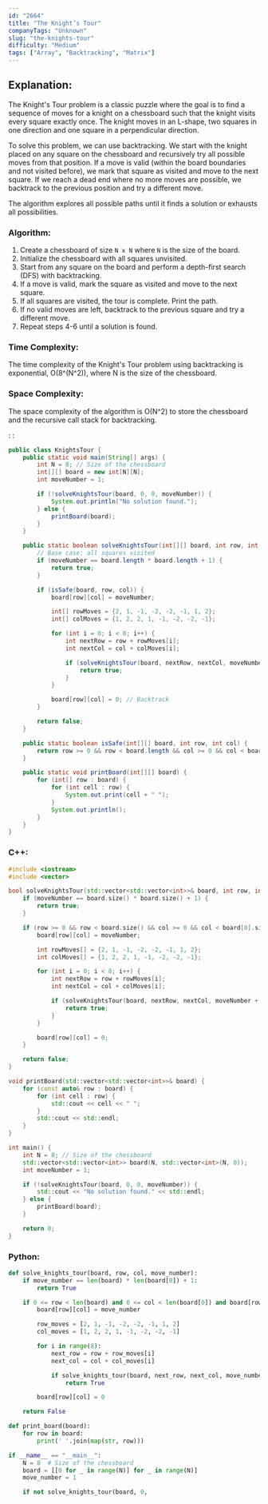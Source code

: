 ```yaml
---
id: "2664"
title: "The Knight’s Tour"
companyTags: "Unknown"
slug: "the-knights-tour"
difficulty: "Medium"
tags: ["Array", "Backtracking", "Matrix"]
---
```


## Explanation:

The Knight's Tour problem is a classic puzzle where the goal is to find a sequence of moves for a knight on a chessboard such that the knight visits every square exactly once. The knight moves in an L-shape, two squares in one direction and one square in a perpendicular direction.

To solve this problem, we can use backtracking. We start with the knight placed on any square on the chessboard and recursively try all possible moves from that position. If a move is valid (within the board boundaries and not visited before), we mark that square as visited and move to the next square. If we reach a dead end where no more moves are possible, we backtrack to the previous position and try a different move.

The algorithm explores all possible paths until it finds a solution or exhausts all possibilities.

### Algorithm:
1. Create a chessboard of size `N x N` where `N` is the size of the board.
2. Initialize the chessboard with all squares unvisited.
3. Start from any square on the board and perform a depth-first search (DFS) with backtracking.
4. If a move is valid, mark the square as visited and move to the next square.
5. If all squares are visited, the tour is complete. Print the path.
6. If no valid moves are left, backtrack to the previous square and try a different move.
7. Repeat steps 4-6 until a solution is found.

### Time Complexity:
The time complexity of the Knight's Tour problem using backtracking is exponential, O(8^(N^2)), where N is the size of the chessboard.

### Space Complexity:
The space complexity of the algorithm is O(N^2) to store the chessboard and the recursive call stack for backtracking.

:
:
```java
public class KnightsTour {
    public static void main(String[] args) {
        int N = 8; // Size of the chessboard
        int[][] board = new int[N][N];
        int moveNumber = 1;

        if (!solveKnightsTour(board, 0, 0, moveNumber)) {
            System.out.println("No solution found.");
        } else {
            printBoard(board);
        }
    }

    public static boolean solveKnightsTour(int[][] board, int row, int col, int moveNumber) {
        // Base case: all squares visited
        if (moveNumber == board.length * board.length + 1) {
            return true;
        }

        if (isSafe(board, row, col)) {
            board[row][col] = moveNumber;

            int[] rowMoves = {2, 1, -1, -2, -2, -1, 1, 2};
            int[] colMoves = {1, 2, 2, 1, -1, -2, -2, -1};

            for (int i = 0; i < 8; i++) {
                int nextRow = row + rowMoves[i];
                int nextCol = col + colMoves[i];

                if (solveKnightsTour(board, nextRow, nextCol, moveNumber + 1)) {
                    return true;
                }
            }

            board[row][col] = 0; // Backtrack
        }

        return false;
    }

    public static boolean isSafe(int[][] board, int row, int col) {
        return row >= 0 && row < board.length && col >= 0 && col < board[0].length && board[row][col] == 0;
    }

    public static void printBoard(int[][] board) {
        for (int[] row : board) {
            for (int cell : row) {
                System.out.print(cell + " ");
            }
            System.out.println();
        }
    }
}
```

### C++:
```cpp
#include <iostream>
#include <vector>

bool solveKnightsTour(std::vector<std::vector<int>>& board, int row, int col, int moveNumber) {
    if (moveNumber == board.size() * board.size() + 1) {
        return true;
    }

    if (row >= 0 && row < board.size() && col >= 0 && col < board[0].size() && board[row][col] == 0) {
        board[row][col] = moveNumber;

        int rowMoves[] = {2, 1, -1, -2, -2, -1, 1, 2};
        int colMoves[] = {1, 2, 2, 1, -1, -2, -2, -1};

        for (int i = 0; i < 8; i++) {
            int nextRow = row + rowMoves[i];
            int nextCol = col + colMoves[i];

            if (solveKnightsTour(board, nextRow, nextCol, moveNumber + 1)) {
                return true;
            }
        }

        board[row][col] = 0;
    }

    return false;
}

void printBoard(std::vector<std::vector<int>>& board) {
    for (const auto& row : board) {
        for (int cell : row) {
            std::cout << cell << " ";
        }
        std::cout << std::endl;
    }
}

int main() {
    int N = 8; // Size of the chessboard
    std::vector<std::vector<int>> board(N, std::vector<int>(N, 0));
    int moveNumber = 1;

    if (!solveKnightsTour(board, 0, 0, moveNumber)) {
        std::cout << "No solution found." << std::endl;
    } else {
        printBoard(board);
    }

    return 0;
}
```

### Python:
```python
def solve_knights_tour(board, row, col, move_number):
    if move_number == len(board) * len(board[0]) + 1:
        return True

    if 0 <= row < len(board) and 0 <= col < len(board[0]) and board[row][col] == 0:
        board[row][col] = move_number

        row_moves = [2, 1, -1, -2, -2, -1, 1, 2]
        col_moves = [1, 2, 2, 1, -1, -2, -2, -1]

        for i in range(8):
            next_row = row + row_moves[i]
            next_col = col + col_moves[i]

            if solve_knights_tour(board, next_row, next_col, move_number + 1):
                return True

        board[row][col] = 0

    return False

def print_board(board):
    for row in board:
        print(' '.join(map(str, row)))

if __name__ == "__main__":
    N = 8  # Size of the chessboard
    board = [[0 for _ in range(N)] for _ in range(N)]
    move_number = 1

    if not solve_knights_tour(board, 0,